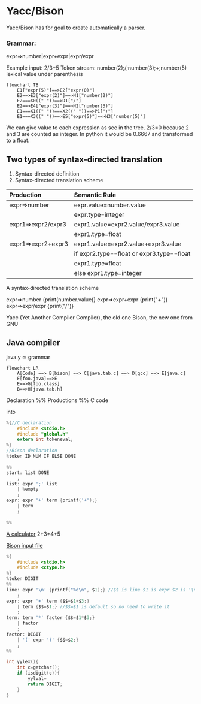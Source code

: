 # Yacc/Bison

Yacc/Bison has for goal to create automatically a parser.

### Grammar:

expr=>number|expr+expr|expr/expr

Example input: 2/3+5
Token stream: number(2);/;number(3);+;number(5)  
lexical value under parenthesis

```mermaid
flowchart TB
    E1["expr(5)"]==>E2["expr(0)"]
    E2==>E3["expr(2)"]==>N1["number(2)"]
    E2===X0((" "))==>D1["/"]
    E2==>E4["expr(3)"]==>N2["number(3)"]
    E1===X1((" "))===X2((" "))==>P1["+"]
    E1===X3((" "))==>E5["expr(5)"]==>N3["number(5)"]
```

We can give value to each expression as see in the tree.
2/3=0 because 2 and 3 are counted as integer.
In python it would be 0.6667 and transformed to a float.

## Two types of syntax-directed translation

1. Syntax-directed definition
2. Syntax-directed translation scheme

| Production         | Semantic Rule                                 |
| :----------------- | :-------------------------------------------- |
| expr=>number       | expr.value=number.value                       |
|                    | expr.type=integer                             |
| expr1=>expr2/expr3 | expr1.value=expr2.value/expr3.value           |
|                    | expr1.type=float                              |
| expr1=>expr2+expr3 | expr1.value=expr2.value+expr3.value           |
|                    | if expr2.type\=\=float or expr3.type\=\=float |
|                    | expr1.type=float                              |
|                    | else expr1.type=integer                       |

A syntax-directed translation scheme

expr=>number {print(number.value)}
expr=>expr+expr {print("+")}
expr=>expr/expr {print("/")}

Yacc (Yet Another Compiler Compiler), the old one
Bison, the new one from GNU

## Java compiler

java.y ≃ grammar

```mermaid
flowchart LR
    A[Code] ==> B[bison] ==> C[java.tab.c] ==> D[gcc] ==> E[java.c]
    F[foo.java]==>E
    E==>G[foo.class]
    B==>H[java.tab.h]
```

Declaration
%%
Productions
%%
C code

into

```C
%{//C declaration
    #include <stdio.h>
    #include "global.h"
    extern int tokeneval;
%}
//Bison declaration
%token ID NUM IF ELSE DONE

%%
start: list DONE
    ;
list: expr ';' list
    | %empty
    ;
expr: expr '+' term {printf('+');}
    | term
    ;

%%

```

<ins>A calculator</ins>
2+3\*4+5

<ins>Bison input file</ins>

```C
%{
    #include <stdio.h>
    #include <ctype.h>
%}
%token DIGIT
%%
line: expr '\n' {printf("%d\n", $1);} //$$ is line $1 is expr $2 is '\n' etc
    ;
expr: expr '+' term {$$=$1+$3;}
    | term {$$=$1;} //$$=$1 is default so no need to write it
    ;
term: term '*' factor {$$=$1*$3;}
    | factor
    ;
factor: DIGIT
    | '(' expr ')' {$$=$2;}
    ;
%%

int yylex(){
    int c=getchar();
    if (isdigit(c)){
        yylval=
        return DIGIT;
    }
}
```

